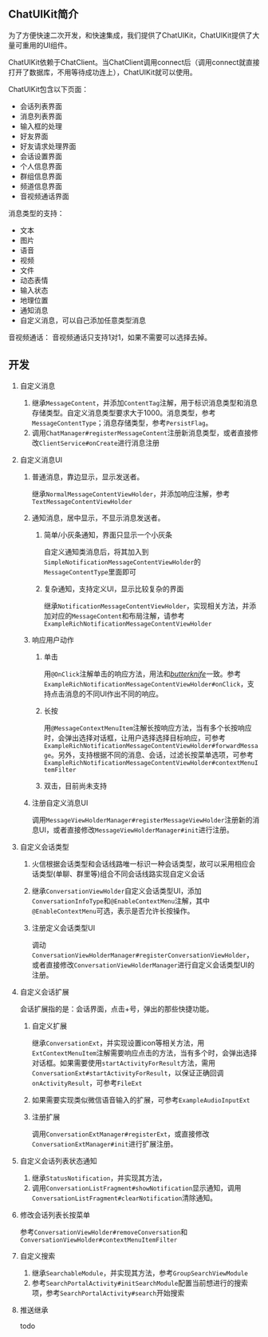 ## ChatUIKit简介

为了方便快速二次开发，和快速集成，我们提供了ChatUIKit，ChatUIKit提供了大量可重用的UI组件。

ChatUIKit依赖于ChatClient。当ChatClient调用connect后（调用connect就直接打开了数据库，不用等待成功连上），ChatUIKit就可以使用。

ChatUIKit包含以下页面：

- 会话列表界面
- 消息列表界面
- 输入框的处理
- 好友界面
- 好友请求处理界面
- 会话设置界面
- 个人信息界面
- 群组信息界面
- 频道信息界面
- 音视频通话界面

消息类型的支持：

- 文本
- 图片
- 语音
- 视频
- 文件
- 动态表情
- 输入状态
- 地理位置
- 通知消息
- 自定义消息，可以自己添加任意类型消息

音视频通话： 音视频通话只支持1对1，如果不需要可以选择去掉。



## 开发

1. 自定义消息

   1. 继承```MessageContent```，并添加```ContentTag```注解，用于标识消息类型和消息存储类型。自定义消息类型要求大于1000。消息类型，参考```MessageContentType```；消息存储类型，参考```PersistFlag```。
   2. 调用```ChatManager#registerMessageContent```注册新消息类型，或者直接修改```ClientService#onCreate```进行消息注册

2. 自定义消息UI

   1. 普通消息，靠边显示，显示发送者。

      继承```NormalMessageContentViewHolder```，并添加响应注解，参考```TextMessageContentViewHolder```

   2. 通知消息，居中显示，不显示消息发送者。

      1. 简单/小灰条通知，界面只显示一个小灰条

         自定义通知类消息后，将其加入到```SimpleNotificationMessageContentViewHolder```的```MessageContentType```里面即可

      2. 复杂通知，支持定义UI，显示比较复杂的界面

         继承```NotificationMessageContentViewHolder```，实现相关方法，并添加对应的```MessageContent```和布局注解，请参考```ExampleRichNotificationMessageContentViewHolder```

   3. 响应用户动作

      1. 单击

         用```@OnClick```注解单击的响应方法，用法和[*butterknife*](https://github.com/JakeWharton/butterknife)一致。参考```ExampleRichNotificationMessageContentViewHolder#onClick```，支持点击消息的不同UI作出不同的响应。

      2. 长按

         用```@MessageContextMenuItem```注解长按响应方法，当有多个长按响应时，会弹出选择对话框，让用户选择选择目标响应，可参考```ExampleRichNotificationMessageContentViewHolder#forwardMessage```。另外，支持根据不同的消息、会话，过滤长按菜单选项，可参考```ExampleRichNotificationMessageContentViewHolder#contextMenuItemFilter```

      3. 双击，目前尚未支持

   4. 注册自定义消息UI

      调用```MessageViewHolderManager#registerMessageViewHolder```注册新的消息UI，或者直接修改```MessageViewHolderManager#init```进行注册。

3. 自定义会话类型

   1. 火信根据会话类型和会话线路唯一标识一种会话类型，故可以采用相应会话类型(单聊、群里等)组合不同会话线路实现自定义会话

   2. 继承```ConversationViewHolder```自定义会话类型UI，添加```ConversationInfoType```和```@EnableContextMenu```注解，其中```@EnableContextMenu```可选，表示是否允许长按操作。

   3. 注册定义会话类型UI

      调动```ConversationViewHolderManager#registerConversationViewHolder```，或者直接修改```ConversationViewHolderManager```进行自定义会话类型UI的注册。

4. 自定义会话扩展

   会话扩展指的是：会话界面，点击+号，弹出的那些快捷功能。

   1. 自定义扩展

      继承```ConversationExt```，并实现设置icon等相关方法，用```ExtContextMenuItem```注解需要响应点击的方法，当有多个时，会弹出选择对话框。如果需要使用```startActivityForResult```方法，需用```ConversationExt#startActivityForResult```，以保证正确回调```onActivityResult```，可参考```FileExt```

   2. 如果需要实现类似微信语音输入的扩展，可参考```ExampleAudioInputExt```

   3. 注册扩展

      调用```ConversationExtManager#registerExt```，或直接修改```ConversationExtManager#init```进行扩展注册。

5. 自定义会话列表状态通知

   1. 继承```StatusNotification```，并实现其方法，
   2. 调用```ConversationListFragment#showNotification```显示通知，调用```ConversationListFragment#clearNotification```清除通知。

6. 修改会话列表长按菜单

   参考```ConversationViewHolder#removeConversation```和```ConversationViewHolder#contextMenuItemFilter```

7. 自定义搜索

   1. 继承```SearchableModule```，并实现其方法，参考```GroupSearchViewModule```
   2. 参考```SearchPortalActivity#initSearchModule```配置当前想进行的搜索项，参考```SearchPortalActivity#search```开始搜索

8. 推送继承

   todo
